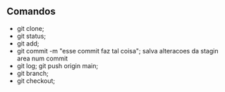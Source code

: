 ## Comandos
- git clone;
- git status;
- git add;
- git commit -m "esse commit faz tal coisa"; salva alteracoes da stagin area num commit
- git log;
git push origin main;
- git branch;
- git checkout;
